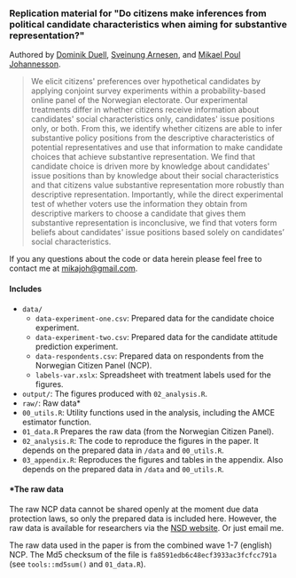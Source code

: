 ### Replication material for "Do citizens make inferences from political candidate characteristics when aiming for substantive representation?"
Authored by [Dominik Duell](mailto:dominik.duell@essex.ac.uk), [Sveinung Arnesen](sveinung.arnesen@uib.no), and [Mikael Poul Johannesson](mailto:mikajoh@gmail.com).

> We elicit citizens' preferences over hypothetical candidates by applying conjoint survey experiments within a probability-based online panel of the Norwegian electorate. Our experimental treatments differ in whether citizens receive information about candidates' social characteristics only, candidates' issue positions only, or both. From this, we identify whether citizens are able to infer substantive policy positions from the descriptive characteristics of potential representatives and use that information to make candidate choices that achieve substantive representation. We find that candidate choice is driven more by knowledge about candidates' issue positions than by knowledge about their social characteristics and that citizens value substantive representation more robustly than descriptive representation. Importantly, while the direct experimental test of whether voters use the information they obtain from descriptive markers to choose a candidate that gives them substantive representation is inconclusive, we find that voters form beliefs about candidates' issue positions based solely on candidates’ social characteristics.

If you any questions about the code or data herein please feel free to contact me at [mikajoh@gmail.com](mailto:mikajoh@gmail.com).

#### Includes
- `data/`
  - `data-experiment-one.csv`: Prepared data for the candidate choice experiment.
  - `data-experiment-two.csv`: Prepared data for the candidate attitude prediction experiment.
  - `data-respondents.csv`: Prepared data on respondents from the Norwegian Citizen Panel (NCP).
  - `labels-var.xslx`: Spreadsheet with treatment labels used for the figures.
- `output/`: The figures produced with `02_analysis.R`.
- `raw/`: Raw data*
- `00_utils.R`: Utility functions used in the analysis, including the AMCE estimator function.
- `01_data.R` Prepares the raw data (from the Norwegian Citizen Panel).
- `02_analysis.R`: The code to reproduce the figures in the paper. It depends on the prepared data in `/data` and `00_utils.R`.
- `03_appendix.R`: Reproduces the figures and tables in the appendix. Also depends on the prepared data in `/data` and `00_utils.R`.

#### *The raw data

The raw NCP data cannot be shared openly at the moment due data protection laws, so only the prepared data is included here.
However, the raw data is available for researchers via the [NSD website](http://www.nsd.uib.no/nsddata/serier/norsk_medborgerpanel_eng.html). Or just email me.

The raw data used in the paper is from the combined wave 1-7 (english) NCP.
The Md5 checksum of the file is `fa8591edb6c48ecf3933ac3fcfcc791a` (see `tools::md5sum()` and `01_data.R`).
